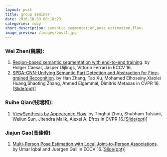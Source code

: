 ```yaml
---
layout: post
title: group seminar
date: 2016-10-09 00:18:23
categories: ruby
short_description: semantic segmentation,pose estimation,flow.
image_preview: /images/post1.jpg
---
```


### Wei Zhen(魏震):

1. [Region-based semantic segmentation with end-to-end training](https://arxiv.org/abs/1607.07671).
by Holger Caesar, Jasper Uijlings, Vittorio Ferrari in ECCV 16.
2. [SPDA-CNN-Unifying Semantic Part Detection and Abstraction for Fine-grained Recognition](https://www.google.com/url?sa=t&rct=j&q=&esrc=s&source=web&cd=1&ved=0ahUKEwiIo5zl9tLPAhVJ74MKHYP7CroQFggeMAA&url=http%3A%2F%2Fpaul.rutgers.edu%2F~hz138%2Fpublications%2FCVPR16.pdf&usg=AFQjCNGm3K24qSZQiRV3Xq6ntuwyKxL9rA&sig2=WS0K3_ozrzsr0IQqFCuRkw).
by Han Zhang, Tao Xu, Mohamed Elhoseiny,Xiaolei Huang,Shaoting Zhang, Ahmed Elgammal, Dimitris Metaxas in CVPR 16.[[Slide(ppt)](https://pan.baidu.com/s/1hsx5VCC)]


### Ruihe Qian(钱瑞和):

1. [ViewSynthesis by Appearance Flow](https://arxiv.org/abs/1605.03557).
by Tinghui Zhou, Shubham Tulsiani, Weilun Sun, Jitendra Malik, Alexei A. Efros in CVPR 16.[[Slide(ppt)](https://pan.baidu.com/s/1nuFw0ch)]

### Jiajun Gao(高佳俊)

1. [Multi-Person Pose Estimation with Local Joint-to-Person Associations](https://arxiv.org/abs/1608.08526).
by Umar lqbal and Juergen Gall in ECCV 16.[[Slide(ppt)](https://pan.baidu.com/s/1jH9wRlW)]
